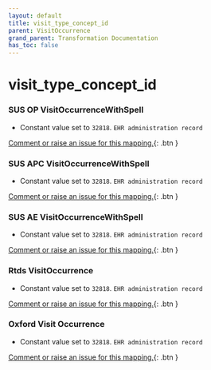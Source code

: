 ```yaml
---
layout: default
title: visit_type_concept_id
parent: VisitOccurrence
grand_parent: Transformation Documentation
has_toc: false
---
```

# visit_type_concept_id
### SUS OP VisitOccurrenceWithSpell
* Constant value set to `32818`. `EHR administration record`

[Comment or raise an issue for this mapping.](https://github.com/answerdigital/oxford-omop-data-mapper/issues/new?title=OMOP%20VisitOccurrence%20table%20visit_type_concept_id%20field%20SUS%20OP%20VisitOccurrenceWithSpell%20mapping){: .btn }
### SUS APC VisitOccurrenceWithSpell
* Constant value set to `32818`. `EHR administration record`

[Comment or raise an issue for this mapping.](https://github.com/answerdigital/oxford-omop-data-mapper/issues/new?title=OMOP%20VisitOccurrence%20table%20visit_type_concept_id%20field%20SUS%20APC%20VisitOccurrenceWithSpell%20mapping){: .btn }
### SUS AE VisitOccurrenceWithSpell
* Constant value set to `32818`. `EHR administration record`

[Comment or raise an issue for this mapping.](https://github.com/answerdigital/oxford-omop-data-mapper/issues/new?title=OMOP%20VisitOccurrence%20table%20visit_type_concept_id%20field%20SUS%20AE%20VisitOccurrenceWithSpell%20mapping){: .btn }
### Rtds VisitOccurrence
* Constant value set to `32818`. `EHR administration record`

[Comment or raise an issue for this mapping.](https://github.com/answerdigital/oxford-omop-data-mapper/issues/new?title=OMOP%20VisitOccurrence%20table%20visit_type_concept_id%20field%20Rtds%20VisitOccurrence%20mapping){: .btn }
### Oxford Visit Occurrence
* Constant value set to `32818`. `EHR administration record`

[Comment or raise an issue for this mapping.](https://github.com/answerdigital/oxford-omop-data-mapper/issues/new?title=OMOP%20VisitOccurrence%20table%20visit_type_concept_id%20field%20Oxford%20Visit%20Occurrence%20mapping){: .btn }
